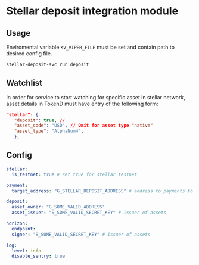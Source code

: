 # Stellar deposit integration module

## Usage

Enviromental variable `KV_VIPER_FILE` must be set and contain path to desired config file.

```bash
stellar-deposit-svc run deposit
```

## Watchlist

In order for service to start watching for specific asset in stellar network, asset details in TokenD must have entry of the following form: 
```json
"stellar": {
   "deposit": true, //
   "asset_code": "USD", // Omit for asset type "native"
   "asset_type": "AlphaNum4",
   },
```

## Config

```yaml
stellar:
  is_testnet: true # set true for stellar testnet

payment:
  target_address: "G_STELLAR_DEPOSIT_ADDRESS" # address to payments to

deposit:
  asset_owner: "G_SOME_VALID_ADDRESS"
  asset_issuer: "S_SOME_VALID_SECRET_KEY" # Issuer of assets

horizon:
  endpoint:
  signer: "S_SOME_VALID_SECRET_KEY" # Issuer of assets

log:
  level: info
  disable_sentry: true
```